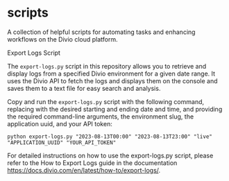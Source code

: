 # scripts

A collection of helpful scripts for automating tasks and enhancing workflows on the Divio cloud platform.

Export Logs Script

The `export-logs.py` script in this repository allows you to retrieve and display logs from a specified Divio environment for a given
 date range. It uses the Divio API to fetch the logs and displays them on the console and saves them to a text file for easy search 
and analysis.

Copy and run the `export-logs.py` script with the following command, replacing with the desired starting and ending date and time, and
 providing the required command-line arguments, the environment slug, the application uuid, and your API token:

`python export-logs.py "2023-08-13T00:00" "2023-08-13T23:00" "live" "APPLICATION_UUID" "YOUR_API_TOKEN"`

For detailed instructions on how to use the export-logs.py script, please refer to the How to Export Logs guide in the documentation
 https://docs.divio.com/en/latest/how-to/export-logs/. 

